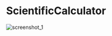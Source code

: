 # ScientificCalculator
 
![screenshot_1](https://user-images.githubusercontent.com/103406595/170521862-e5d608cc-acf4-4ae6-92df-583ddb448a0c.png)

